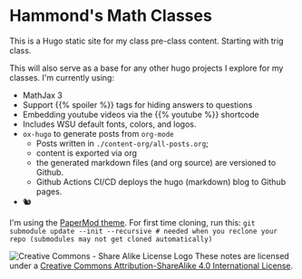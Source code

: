 # Hammond's Math Classes 

This is a Hugo static site for my class pre-class content. Starting with trig class.

This will also serve as a base for any other hugo projects I explore for my classes. I'm currently using: 
- MathJax 3
- Support {{% spoiler %}} tags for hiding answers to questions
- Embedding youtube videos via the {{% youtube %}} shortcode
- Includes WSU default fonts, colors, and logos. 
- `ox-hugo` to generate posts from `org-mode` 
  - Posts written in `./content-org/all-posts.org`; 
  - content is exported via org
  - the generated markdown files (and org source) are versioned to Github. 
  - Github Actions CI/CD deploys the hugo (markdown) blog to Github pages.
- 🐿


I'm using the [PaperMod theme](https://github.com/adityatelange/hugo-PaperMod). For first time cloning, run this:
`git submodule update --init --recursive # needed when you reclone your repo (submodules may not get cloned automatically)`



![Creative Commons - Share Alike License Logo](https://i.creativecommons.org/l/by-sa/4.0/88x31.png) These notes are licensed under a [Creative Commons Attribution-ShareAlike 4.0 International License](http://creativecommons.org/licenses/by-sa/4.0/).

